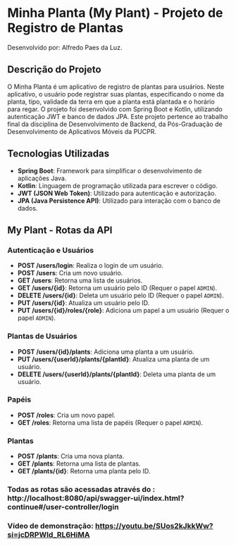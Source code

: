 # Minha Planta (My Plant) - Projeto de Registro de Plantas
Desenvolvido por: Alfredo Paes da Luz.

## Descrição do Projeto

O Minha Planta é um aplicativo de registro de plantas para usuários. Neste aplicativo, o usuário pode registrar suas plantas, especificando o nome da planta, tipo, validade da terra em que a planta está plantada e o horário para regar. O projeto foi desenvolvido com Spring Boot e Kotlin, utilizando autenticação JWT e banco de dados JPA.
Este projeto pertence ao trabalho final da disciplina de Desenvolvimento de Backend, da Pós-Graduação de Desenvolvimento de Aplicativos Móveis da PUCPR.

## Tecnologias Utilizadas

- **Spring Boot**: Framework para simplificar o desenvolvimento de aplicações Java.
- **Kotlin**: Linguagem de programação utilizada para escrever o código.
- **JWT (JSON Web Token)**: Utilizado para autenticação e autorização.
- **JPA (Java Persistence API)**: Utilizado para interação com o banco de dados.

## My Plant - Rotas da API

### Autenticação e Usuários

- **POST /users/login**: Realiza o login de um usuário.
- **POST /users**: Cria um novo usuário.
- **GET /users**: Retorna uma lista de usuários.
- **GET /users/{id}**: Retorna um usuário pelo ID (Requer o papel `ADMIN`).
- **DELETE /users/{id}**: Deleta um usuário pelo ID (Requer o papel `ADMIN`).
- **PUT /users/{id}**: Atualiza um usuário pelo ID.
- **PUT /users/{id}/roles/{role}**: Adiciona um papel a um usuário (Requer o papel `ADMIN`).

### Plantas de Usuários

- **POST /users/{id}/plants**: Adiciona uma planta a um usuário.
- **PUT /users/{userId}/plants/{plantId}**: Atualiza uma planta de um usuário.
- **DELETE /users/{userId}/plants/{plantId}**: Deleta uma planta de um usuário.

### Papéis

- **POST /roles**: Cria um novo papel.
- **GET /roles**: Retorna uma lista de papéis (Requer o papel `ADMIN`).

### Plantas

- **POST /plants**: Cria uma nova planta.
- **GET /plants**: Retorna uma lista de plantas.
- **GET /plants/{id}**: Retorna uma planta pelo ID.

### Todas as rotas são acessadas através do : http://localhost:8080/api/swagger-ui/index.html?continue#/user-controller/login

### Vídeo de demonstração: https://youtu.be/SUos2kJkkWw?si=jcDRPWId_RL6HiMA

